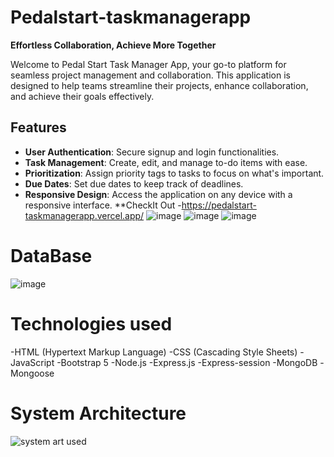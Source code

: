 # Pedalstart-taskmanagerapp




**Effortless Collaboration, Achieve More Together**

Welcome to Pedal Start Task Manager App, your go-to platform for seamless project management and collaboration. This application is designed to help teams streamline their projects, enhance collaboration, and achieve their goals effectively.

## Features

- **User Authentication**: Secure signup and login functionalities.
- **Task Management**: Create, edit, and manage to-do items with ease.
- **Prioritization**: Assign priority tags to tasks to focus on what's important.
- **Due Dates**: Set due dates to keep track of deadlines.
- **Responsive Design**: Access the application on any device with a responsive interface.
**CheckIt Out
-https://pedalstart-taskmanagerapp.vercel.app/
![image](https://github.com/PranshuSehra30/pedalstart-taskmanagerapp/assets/110589138/f6ed82e2-eb73-4f9b-bcf4-2b27f7bf20fd)
![image](https://github.com/PranshuSehra30/pedalstart-taskmanagerapp/assets/110589138/d62f85ac-0dbf-4486-bb86-6a00355186de)
![image](https://github.com/PranshuSehra30/pedalstart-taskmanagerapp/assets/110589138/7776a31f-4b17-4cd8-8508-3df87ff4f665)

# DataBase
![image](https://github.com/PranshuSehra30/pedalstart-taskmanagerapp/assets/110589138/19c704c3-e930-44df-b7f2-3c6e3e81e098)

# Technologies used

-HTML (Hypertext Markup Language)
-CSS (Cascading Style Sheets)
-JavaScript
-Bootstrap 5
-Node.js
-Express.js
-Express-session
-MongoDB
-Mongoose

# System Architecture
![system art used](https://github.com/PranshuSehra30/pedalstart-taskmanagerapp/assets/110589138/a70b3150-3062-4056-867a-ba60f6aff442)

